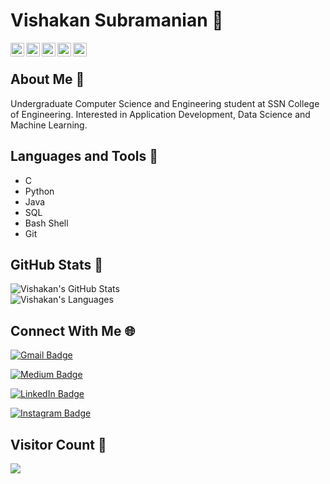 

 # Vishakan Subramanian :bust_in_silhouette:
 
<a href="https://www.linkedin.com/in/vishakan-subramanian-24b8631b2/">
  <img align="left" alt="Vishakan's LinkedIn" width="22px" src="https://cdn.jsdelivr.net/npm/simple-icons@v3/icons/linkedin.svg" />
</a>
<a href="https://github.com/Vishakan-Subramanian">
  <img align="left" alt="Vishakan's Github" width="22px" src="https://cdn.jsdelivr.net/npm/simple-icons@v3/icons/github.svg" />
</a>
<a href="https://www.instagram.com/vishakan_s/">
  <img align="left" alt="Vishakan's Instagram" width="22px" src="https://cdn.jsdelivr.net/npm/simple-icons@v3/icons/instagram.svg" />
</a>
<a href="https://www.facebook.com/VishakanSubramanian123/">
  <img align="left" alt="Vishakan's Facebook" width="22px" src="https://cdn.jsdelivr.net/npm/simple-icons@v3/icons/facebook.svg" />
</a>
<a href="https://medium.com/@svishakan123">
  <img align="left" alt="Vishakan's Medium" width="22px" src="https://cdn.jsdelivr.net/npm/simple-icons@v3/icons/medium.svg" />
</a>

<br>

## About Me :man:
Undergraduate Computer Science and Engineering student at SSN College of Engineering.
Interested in Application Development, Data Science and Machine Learning.


## Languages and Tools :eyes:
- C
- Python
- Java
- SQL
- Bash Shell
- Git


## GitHub Stats :thought_balloon:

<img align="center" src="https://github-readme-stats.vercel.app/api?username=Vishakan-Subramanian&count_private=true&show_icons=true&theme=calm" alt="Vishakan's GitHub Stats" />

<br>

<img align="center" src="https://github-readme-stats.vercel.app/api/top-langs/?username=Vishakan-Subramanian&layout=compact" alt = "Vishakan's Languages" />  

##  Connect With Me :globe_with_meridians:
[![Gmail Badge](https://img.shields.io/badge/-svishakan123@gmail.com-c14438?style=for-the-badge&logo=Gmail&logoColor=white&link=mailto:svishakan123@gmail.com)](https://img.shields.io/badge/-svishakan123@gmail.com-c14438?style=for-the-badge&logo=Gmail&logoColor=white&link=mailto:svishakan123@gmail.com)

[![Medium Badge](https://img.shields.io/badge/-@svishakan123-66cdaa?style=for-the-badge&logo=Medium&logoColor=white&link=https://medium.com/@svishakan123)
](https://img.shields.io/badge/-@svishakan123-66cdaa?style=for-the-badge&logo=Medium&logoColor=white&link=https://medium.com/@svishakan123)

[![LinkedIn Badge](https://img.shields.io/badge/-vishakan_subramanian-0e76a8?style=for-the-badge&logo=Linkedin&logoColor=white&link=https://www.linkedin.com/in/vishakan-subramanian-24b8631b2/)](https://img.shields.io/badge/-vishakan_subramanian-0e76a8?style=for-the-badge&logo=Linkedin&logoColor=white&link=https://www.linkedin.com/in/vishakan-subramanian-24b8631b2/)

[![Instagram Badge](https://img.shields.io/badge/-@vishakan__s-DD2A7B?style=for-the-badge&logo=Instagram&logoColor=white&link=https://www.instagram.com/vishakan_s/)](https://img.shields.io/badge/-@vishakan__s-DD2A7B?style=for-the-badge&logo=Instagram&logoColor=white&link=https://www.instagram.com/vishakan_s/)
<br>

## Visitor Count :bell:
 <img src="https://profile-counter.glitch.me/Vishakan-Subramanian/count.svg" />



